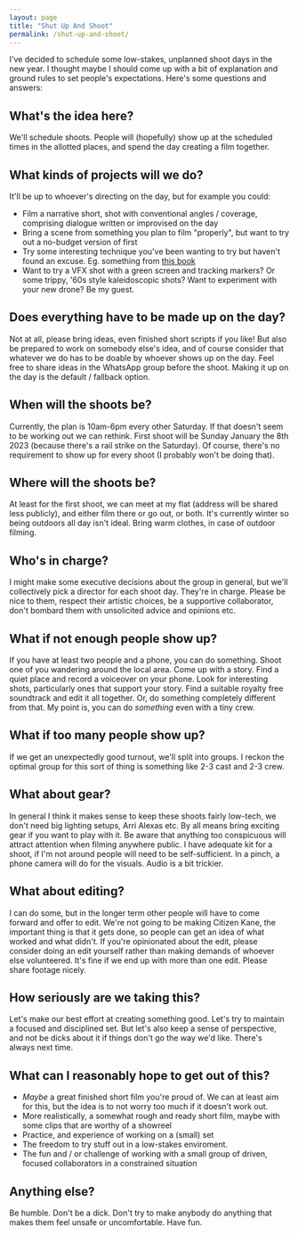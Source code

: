 ```yaml
---
layout: page
title: "Shut Up And Shoot"
permalink: /shut-up-and-shoot/
---
```


I've decided to schedule some low-stakes, unplanned shoot days in the new year. I thought maybe I should come up with a bit of explanation and ground rules to set people's expectations. Here's some questions and answers:

## What's the idea here?

We'll schedule shoots. People will (hopefully) show up at the scheduled times in the allotted places, and spend the day creating a film together.

## What kinds of projects will we do?

It'll be up to whoever's directing on the day, but for example you could:

* Film a narrative short, shot with conventional angles / coverage, comprising dialogue written or improvised on the day
* Bring a scene from something you plan to film "properly", but want to try out a no-budget version of first
* Try some interesting technique you've been wanting to try but haven't found an excuse. Eg. something from [this book](https://smile.amazon.co.uk/Master-Shots-Vol-2nd-Techniques/dp/1615930876/)
* Want to try a VFX shot with a green screen and tracking markers? Or some trippy, '60s style kaleidoscopic shots? Want to experiment with your new drone? Be my guest.

## Does everything have to be made up on the day?

Not at all, please bring ideas, even finished short scripts if you like! But also be prepared to work on somebody else's idea, and of course consider that whatever we do has to be doable by whoever shows up on the day. Feel free to share ideas in the WhatsApp group before the shoot. Making it up on the day is the default / fallback option.

## When will the shoots be?

Currently, the plan is 10am-6pm every other Saturday. If that doesn't seem to be working out we can rethink. First shoot will be Sunday January the 8th 2023 (because there's a rail strike on the Saturday). Of course, there's no requirement to show up for every shoot (I probably won't be doing that).

## Where will the shoots be?

At least for the first shoot, we can meet at my flat (address will be shared less publicly), and either film there or go out, or both. It's currently winter so being outdoors all day isn't ideal. Bring warm clothes, in case of outdoor filming.

## Who's in charge?

I might make some executive decisions about the group in general, but we'll collectively pick a director for each shoot day. They're in charge. Please be nice to them, respect their artistic choices, be a supportive collaborator, don't bombard them with unsolicited advice and opinions etc.

## What if not enough people show up?

If you have at least two people and a phone, you can do something. Shoot one of you wandering around the local area. Come up with a story. Find a quiet place and record a voiceover on your phone. Look for interesting shots, particularly ones that support your story. Find a suitable royalty free soundtrack and edit it all together. Or, do something completely different from that. My point is, you can do *something* even with a tiny crew.

## What if too many people show up?

If we get an unexpectedly good turnout, we'll split into groups. I reckon the optimal group for this sort of thing is something like 2-3 cast and 2-3 crew. 

## What about gear?

In general I think it makes sense to keep these shoots fairly low-tech, we don't need big lighting setups, Arri Alexas etc. By all means bring exciting gear if you want to play with it. Be aware that anything too conspicuous will attract attention when filming anywhere public. I have adequate kit for a shoot, if I'm not around people will need to be self-sufficient. In a pinch, a phone camera will do for the visuals. Audio is a bit trickier.

## What about editing?

I can do some, but in the longer term other people will have to come forward and offer to edit. We're not going to be making Citizen Kane, the important thing is that it gets done, so people can get an idea of what worked and what didn't. If you're opinionated about the edit, please consider doing an edit yourself rather than making demands of whoever else volunteered. It's fine if we end up with more than one edit. Please share footage nicely.

## How seriously are we taking this?

Let's make our best effort at creating something good. Let's try to maintain a focused and disciplined set. But let's also keep a sense of perspective, and not be dicks about it if things don't go the way we'd like. There's always next time.

## What can I reasonably hope to get out of this?

* *Maybe* a great finished short film you're proud of. We can at least aim for this, but the idea is to not worry too much if it doesn't work out.
* More realistically, a somewhat rough and ready short film, maybe with some clips that are worthy of a showreel
* Practice, and experience of working on a (small) set
* The freedom to try stuff out in a low-stakes enviroment.
* The fun and / or challenge of working with a small group of driven, focused collaborators in a constrained situation

## Anything else?

Be humble. Don't be a dick. Don't try to make anybody do anything that makes them feel unsafe or uncomfortable. Have fun.

